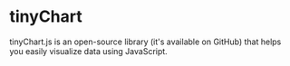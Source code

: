 # tinyChart
tinyChart.js is an open-source library (it's available on GitHub) that helps you easily visualize data using JavaScript.

